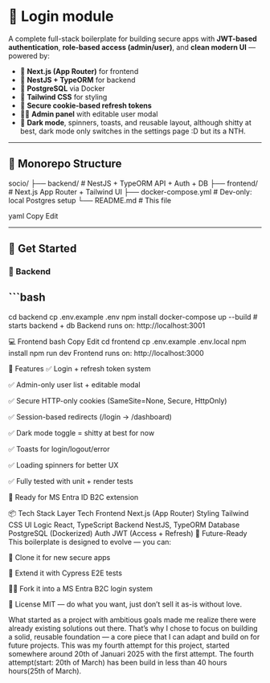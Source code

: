 # 💾 Login module

A complete full-stack boilerplate for building secure apps with **JWT-based authentication**, **role-based access (admin/user)**, and **clean modern UI** — powered by:

- 🧠 **Next.js (App Router)** for frontend
- 🔐 **NestJS + TypeORM** for backend
- 🐘 **PostgreSQL** via Docker
- 💨 **Tailwind CSS** for styling
- 🍪 **Secure cookie-based refresh tokens**
- 🧑‍💻 **Admin panel** with editable user modal
- 🌙 **Dark mode**, spinners, toasts, and reusable layout, although shitty at best, dark mode only switches in the settings page :D but its a NTH.

---

## 🧱 Monorepo Structure

socio/ ├── backend/ # NestJS + TypeORM API + Auth + DB ├── frontend/ # Next.js App Router + Tailwind UI ├── docker-compose.yml # Dev-only: local Postgres setup └── README.md # This file

yaml
Copy
Edit

---

## 🚀 Get Started

### 🔧 Backend

## ```bash
cd backend
cp .env.example .env
npm install
docker-compose up --build   # starts backend + db
Backend runs on: http://localhost:3001

💻 Frontend
bash
Copy
Edit
cd frontend
cp .env.example .env.local
npm install
npm run dev
Frontend runs on: http://localhost:3000

🧪 Features
✅ Login + refresh token system

✅ Admin-only user list + editable modal

✅ Secure HTTP-only cookies (SameSite=None, Secure, HttpOnly)

✅ Session-based redirects (/login → /dashboard)

✅ Dark mode toggle = shitty at best for now

✅ Toasts for login/logout/error

✅ Loading spinners for better UX

✅ Fully tested with unit + render tests

🔄 Ready for MS Entra ID B2C extension

📦 Tech Stack
Layer	Tech
Frontend	Next.js (App Router)
Styling	Tailwind CSS
UI Logic	React, TypeScript
Backend	NestJS, TypeORM
Database	PostgreSQL (Dockerized)
Auth	JWT (Access + Refresh)
🧠 Future-Ready
This boilerplate is designed to evolve — you can:

🔁 Clone it for new secure apps

🧪 Extend it with Cypress E2E tests

🧑‍💼 Fork it into a MS Entra B2C login system

📄 License
MIT — do what you want, just don’t sell it as-is without love.

What started as a project with ambitious goals made me realize there were already existing solutions out there.
That’s why I chose to focus on building a solid, reusable foundation — a core piece that I can adapt and build on for future projects.
This was my fourth attempt for this project, started somewhere around 20th of Januari 2025 with the first attempt. 
The fourth attempt(start: 20th of March) has been build in less than 40 hours hours(25th of March). 
